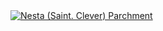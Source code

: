 <a href="https://linkedin.com/in/parchment/" target="_blank" rel="noreferrer">
  <img src="https://media.licdn.com/dms/image/D4E16AQEFdCIG4t5P9A/profile-displaybackgroundimage-shrink_350_1400/0/1702406210655?e=1721865600&v=beta&t=hDF8CM5IRehx-02V_B77gxx_Yn2DD1n-PuZXn1Xg2Xs" alt="Nesta (Saint. Clever) Parchment">
</a>
